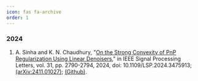 ```yaml
---
icon: fas fa-archive
order: 1
---
```


### 2024

1. A. Sinha and K. N. Chaudhury, "[On the Strong Convexity of PnP Regularization Using Linear Denoisers](https://ieeexplore.ieee.org/abstract/document/10706773)," in IEEE Signal Processing Letters, vol. 31, pp. 2790-2794, 2024, doi: 10.1109/LSP.2024.3475913; [(arXiv:2411.01027)](https://arxiv.org/abs/2411.01027); [(Github)](https://github.com/arghyasinha/PnP-StrongConvexity).


